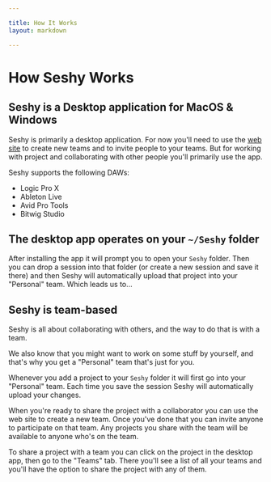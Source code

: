 ```yaml
---

title: How It Works
layout: markdown

---
```


# How Seshy Works

## Seshy is a Desktop application for MacOS & Windows

Seshy is primarily a desktop application.
For now you'll need to use the [web site](https://app.seshy.me/) to create new teams and to invite people to your teams.
But for working with project and collaborating with other people you'll primarily use the app.

Seshy supports the following DAWs:

* Logic Pro X
* Ableton Live
* Avid Pro Tools
* Bitwig Studio

## The desktop app operates on your `~/Seshy` folder

After installing the app it will prompt you to open your <code>Seshy</code> folder.
Then you can drop a session into that folder (or create a new session and save it there)
and then Seshy will automatically upload that project into your "Personal" team.
Which leads us to...

## Seshy is team-based

Seshy is all about collaborating with others, and the way to do that is with a team.

We also know that you might want to work on some stuff by yourself,
and that's why you get a "Personal" team that's just for you.

Whenever you add a project to your <code>Seshy</code> folder it will first go into your "Personal" team.
Each time you save the session Seshy will automatically upload your changes.

When you're ready to share the project with a collaborator you can use the web site to create a new team.
Once you've done that you can invite anyone to participate on that team.
Any projects you share with the team will be available to anyone who's on the team.

To share a project with a team you can click on the project in the desktop app, then go to the "Teams" tab.
There you'll see a list of all your teams and you'll have the option to share the project with any of them.


